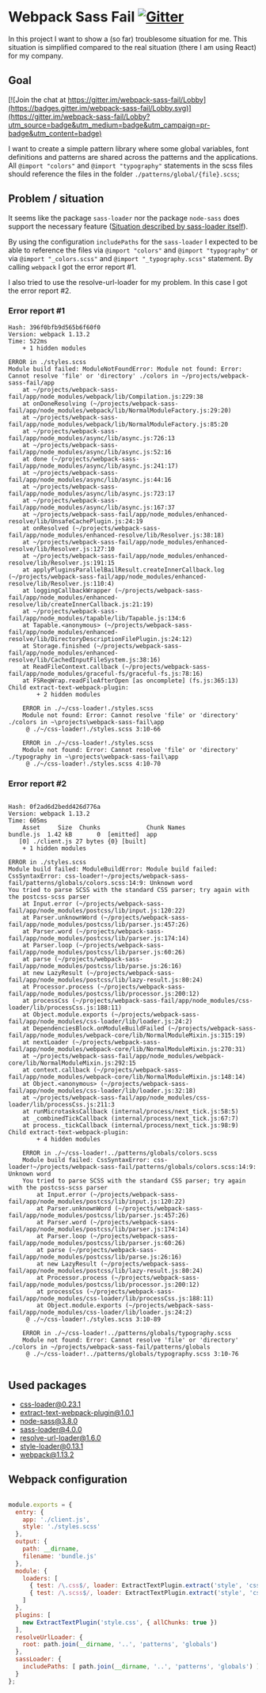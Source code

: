 # Webpack Sass Fail [![Gitter](https://badges.gitter.im/webpack-sass-fail/Lobby.svg)](https://gitter.im/webpack-sass-fail/Lobby?utm_source=badge&utm_medium=badge&utm_campaign=pr-badge)

In this project I want to show a (so far) troublesome situation for me. This situation is simplified compared to the real situation (there I am using React) for my company.

## Goal

[![Join the chat at https://gitter.im/webpack-sass-fail/Lobby](https://badges.gitter.im/webpack-sass-fail/Lobby.svg)](https://gitter.im/webpack-sass-fail/Lobby?utm_source=badge&utm_medium=badge&utm_campaign=pr-badge&utm_content=badge)

I want to create a simple pattern library where some global variables, font definitions and patterns are shared across the patterns and the applications. All `@import "colors"` and `@import "typography"` statements in the scss files should reference the files in the folder `./patterns/global/{file}.scss`;

## Problem / situation

It seems like the package `sass-loader` nor the package `node-sass` does support the necessary feature ([Situation described by sass-loader itself](https://github.com/jtangelder/sass-loader#problems-with-url)).

By using the configuration `includePaths` for the `sass-loader` I expected to be able to reference the files via `@import "colors"` and `@import "typography"` or via `@import "_colors.scss"` and `@import "_typography.scss"` statement. By calling `webpack` I got the error report #1.

I also tried to use the resolve-url-loader for my problem. In this case I got the error report #2.

### Error report #1

```
Hash: 396f0bfb9d565b6f60f0
Version: webpack 1.13.2
Time: 522ms
    + 1 hidden modules

ERROR in ./styles.scss
Module build failed: ModuleNotFoundError: Module not found: Error: Cannot resolve 'file' or 'directory' ./colors in ~/projects/webpack-sass-fail/app
    at ~/projects/webpack-sass-fail/app/node_modules/webpack/lib/Compilation.js:229:38
    at onDoneResolving (~/projects/webpack-sass-fail/app/node_modules/webpack/lib/NormalModuleFactory.js:29:20)
    at ~/projects/webpack-sass-fail/app/node_modules/webpack/lib/NormalModuleFactory.js:85:20
    at ~/projects/webpack-sass-fail/app/node_modules/async/lib/async.js:726:13
    at ~/projects/webpack-sass-fail/app/node_modules/async/lib/async.js:52:16
    at done (~/projects/webpack-sass-fail/app/node_modules/async/lib/async.js:241:17)
    at ~/projects/webpack-sass-fail/app/node_modules/async/lib/async.js:44:16
    at ~/projects/webpack-sass-fail/app/node_modules/async/lib/async.js:723:17
    at ~/projects/webpack-sass-fail/app/node_modules/async/lib/async.js:167:37
    at ~/projects/webpack-sass-fail/app/node_modules/enhanced-resolve/lib/UnsafeCachePlugin.js:24:19
    at onResolved (~/projects/webpack-sass-fail/app/node_modules/enhanced-resolve/lib/Resolver.js:38:18)
    at ~/projects/webpack-sass-fail/app/node_modules/enhanced-resolve/lib/Resolver.js:127:10
    at ~/projects/webpack-sass-fail/app/node_modules/enhanced-resolve/lib/Resolver.js:191:15
    at applyPluginsParallelBailResult.createInnerCallback.log (~/projects/webpack-sass-fail/app/node_modules/enhanced-resolve/lib/Resolver.js:110:4)
    at loggingCallbackWrapper (~/projects/webpack-sass-fail/app/node_modules/enhanced-resolve/lib/createInnerCallback.js:21:19)
    at ~/projects/webpack-sass-fail/app/node_modules/tapable/lib/Tapable.js:134:6
    at Tapable.<anonymous> (~/projects/webpack-sass-fail/app/node_modules/enhanced-resolve/lib/DirectoryDescriptionFilePlugin.js:24:12)
    at Storage.finished (~/projects/webpack-sass-fail/app/node_modules/enhanced-resolve/lib/CachedInputFileSystem.js:38:16)
    at ReadFileContext.callback (~/projects/webpack-sass-fail/app/node_modules/graceful-fs/graceful-fs.js:78:16)
    at FSReqWrap.readFileAfterOpen [as oncomplete] (fs.js:365:13)
Child extract-text-webpack-plugin:
        + 2 hidden modules

    ERROR in ./~/css-loader!./styles.scss
    Module not found: Error: Cannot resolve 'file' or 'directory' ./colors in ~\projects\webpack-sass-fail\app
     @ ./~/css-loader!./styles.scss 3:10-66

    ERROR in ./~/css-loader!./styles.scss
    Module not found: Error: Cannot resolve 'file' or 'directory' ./typography in ~\projects\webpack-sass-fail\app
     @ ./~/css-loader!./styles.scss 4:10-70
```


### Error report #2


```

Hash: 0f2ad6d2bedd426d776a
Version: webpack 1.13.2
Time: 605ms
    Asset     Size  Chunks             Chunk Names
bundle.js  1.42 kB       0  [emitted]  app
   [0] ./client.js 27 bytes {0} [built]
    + 1 hidden modules

ERROR in ./styles.scss
Module build failed: ModuleBuildError: Module build failed: CssSyntaxError: css-loader!~/projects/webpack-sass-fail/patterns/globals/colors.scss:14:9: Unknown word
You tried to parse SCSS with the standard CSS parser; try again with the postcss-scss parser
    at Input.error (~/projects/webpack-sass-fail/app/node_modules/postcss/lib/input.js:120:22)
    at Parser.unknownWord (~/projects/webpack-sass-fail/app/node_modules/postcss/lib/parser.js:457:26)
    at Parser.word (~/projects/webpack-sass-fail/app/node_modules/postcss/lib/parser.js:174:14)
    at Parser.loop (~/projects/webpack-sass-fail/app/node_modules/postcss/lib/parser.js:60:26)
    at parse (~/projects/webpack-sass-fail/app/node_modules/postcss/lib/parse.js:26:16)
    at new LazyResult (~/projects/webpack-sass-fail/app/node_modules/postcss/lib/lazy-result.js:80:24)
    at Processor.process (~/projects/webpack-sass-fail/app/node_modules/postcss/lib/processor.js:200:12)
    at processCss (~/projects/webpack-sass-fail/app/node_modules/css-loader/lib/processCss.js:188:11)
    at Object.module.exports (~/projects/webpack-sass-fail/app/node_modules/css-loader/lib/loader.js:24:2)
    at DependenciesBlock.onModuleBuildFailed (~/projects/webpack-sass-fail/app/node_modules/webpack-core/lib/NormalModuleMixin.js:315:19)
    at nextLoader (~/projects/webpack-sass-fail/app/node_modules/webpack-core/lib/NormalModuleMixin.js:270:31)
    at ~/projects/webpack-sass-fail/app/node_modules/webpack-core/lib/NormalModuleMixin.js:292:15
    at context.callback (~/projects/webpack-sass-fail/app/node_modules/webpack-core/lib/NormalModuleMixin.js:148:14)
    at Object.<anonymous> (~/projects/webpack-sass-fail/app/node_modules/css-loader/lib/loader.js:32:18)
    at ~/projects/webpack-sass-fail/app/node_modules/css-loader/lib/processCss.js:211:3
    at runMicrotasksCallback (internal/process/next_tick.js:58:5)
    at _combinedTickCallback (internal/process/next_tick.js:67:7)
    at process._tickCallback (internal/process/next_tick.js:98:9)
Child extract-text-webpack-plugin:
        + 4 hidden modules

    ERROR in ./~/css-loader!../patterns/globals/colors.scss
    Module build failed: CssSyntaxError: css-loader!~/projects/webpack-sass-fail/patterns/globals/colors.scss:14:9: Unknown word
    You tried to parse SCSS with the standard CSS parser; try again with the postcss-scss parser
        at Input.error (~/projects/webpack-sass-fail/app/node_modules/postcss/lib/input.js:120:22)
        at Parser.unknownWord (~/projects/webpack-sass-fail/app/node_modules/postcss/lib/parser.js:457:26)
        at Parser.word (~/projects/webpack-sass-fail/app/node_modules/postcss/lib/parser.js:174:14)
        at Parser.loop (~/projects/webpack-sass-fail/app/node_modules/postcss/lib/parser.js:60:26)
        at parse (~/projects/webpack-sass-fail/app/node_modules/postcss/lib/parse.js:26:16)
        at new LazyResult (~/projects/webpack-sass-fail/app/node_modules/postcss/lib/lazy-result.js:80:24)
        at Processor.process (~/projects/webpack-sass-fail/app/node_modules/postcss/lib/processor.js:200:12)
        at processCss (~/projects/webpack-sass-fail/app/node_modules/css-loader/lib/processCss.js:188:11)
        at Object.module.exports (~/projects/webpack-sass-fail/app/node_modules/css-loader/lib/loader.js:24:2)
     @ ./~/css-loader!./styles.scss 3:10-89

    ERROR in ./~/css-loader!../patterns/globals/typography.scss
    Module not found: Error: Cannot resolve 'file' or 'directory' ./colors in ~/projects/webpack-sass-fail/patterns/globals
     @ ./~/css-loader!../patterns/globals/typography.scss 3:10-76


```


## Used packages
- css-loader@0.23.1
- extract-text-webpack-plugin@1.0.1
- node-sass@3.8.0
- sass-loader@4.0.0
- resolve-url-loader@1.6.0
- style-loader@0.13.1
- webpack@1.13.2

## Webpack configuration

```javascript

module.exports = {
  entry: {
    app: './client.js',
    style: './styles.scss'
  },
  output: {
    path: __dirname,
    filename: 'bundle.js'
  },
  module: {
    loaders: [
      { test: /\.css$/, loader: ExtractTextPlugin.extract('style', 'css') },
      { test: /\.scss$/, loader: ExtractTextPlugin.extract('style', 'css', 'sass') }
    ]
  },
  plugins: [
    new ExtractTextPlugin('style.css', { allChunks: true })
  ],
  resolveUrlLoader: {
    root: path.join(__dirname, '..', 'patterns', 'globals')
  },
  sassLoader: {
    includePaths: [ path.join(__dirname, '..', 'patterns', 'globals') ]
  }
};
```